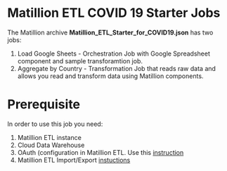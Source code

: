 
# Matillion ETL COVID 19 Starter Jobs

The Matillion archive **Matillion_ETL_Starter_for_COVID19.json** has two jobs:
1. Load Google Sheets - Orchestration Job with Google Spreadsheet component and sample transforamtion job.
2. Aggregate by Country - Transformation Job that reads raw data and allows you read and transform data using Matillion components.

# Prerequisite

In order to use this job you need:
1. Matillion ETL instance
2. Cloud Data Warehouse
3. OAuth (configuration in Matillion ETL. Use this [instruction](https://redshift-support.matillion.com/s/article/2339840)
4. Matillion ETL Import/Export [instuctions](https://redshift-support.matillion.com/s/article/2734441)
